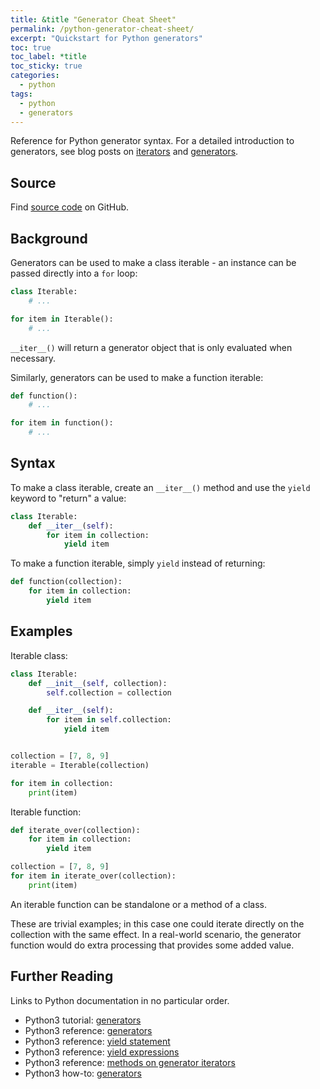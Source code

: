 ```yaml
---
title: &title "Generator Cheat Sheet"
permalink: /python-generator-cheat-sheet/
excerpt: "Quickstart for Python generators"
toc: true
toc_label: *title
toc_sticky: true
categories:
  - python
tags:
  - python
  - generators
---
```


Reference for Python generator syntax. For a detailed introduction to generators,
see blog posts on [iterators](/iterators-in-python/) and [generators](/generators-in-python/).


## Source

Find [source code](https://github.com/KevinWMatthews/python-generator_cheatsheet)
on GitHub.


## Background

Generators can be used to make a class iterable - an instance can be passed directly
into a `for` loop:

```python
class Iterable:
    # ...

for item in Iterable():
    # ...
```

`__iter__()` will return a generator object that is only evaluated when necessary.

Similarly, generators can be used to make a function iterable:
```python
def function():
    # ...

for item in function():
    # ...
```

## Syntax

To make a class iterable, create an `__iter__()` method and use the `yield`
keyword to "return" a value:

```python
class Iterable:
    def __iter__(self):
        for item in collection:
            yield item
```

To make a function iterable, simply `yield` instead of returning:

```python
def function(collection):
    for item in collection:
        yield item
```


## Examples

Iterable class:

```python
class Iterable:
    def __init__(self, collection):
        self.collection = collection

    def __iter__(self):
        for item in self.collection:
            yield item


collection = [7, 8, 9]
iterable = Iterable(collection)

for item in collection:
    print(item)
```

Iterable function:

```python
def iterate_over(collection):
    for item in collection:
        yield item

collection = [7, 8, 9]
for item in iterate_over(collection):
    print(item)
```

An iterable function can be standalone or a method of a class.

These are trivial examples; in this case one could iterate directly on the
collection with the same effect. In a real-world scenario, the generator
function would do extra processing that provides some added value.


## Further Reading

Links to Python documentation in no particular order.

  * Python3 tutorial: [generators](https://docs.python.org/3/tutorial/classes.html#generators)
  * Python3 reference: [generators](https://docs.python.org/3/glossary.html#term-generator)
  * Python3 reference: [yield statement](https://docs.python.org/3/reference/simple_stmts.html#the-yield-statement)
  * Python3 reference: [yield expressions](https://docs.python.org/3/reference/expressions.html#yield-expressions)
  * Python3 reference: [methods on generator iterators](https://docs.python.org/3/reference/expressions.html#generator-iterator-methods)
  * Python3 how-to: [generators](https://docs.python.org/3/howto/functional.html#generators)
